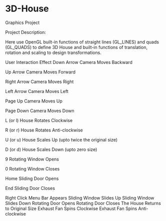 # 3D-House
 Graphics Project

Project Description:

Here use OpenGL built-in functions of straight lines (GL_LINES) and quads (GL_QUADS)
to define 3D House and built-in functions of translation, rotation and scaling to design transformations.

User Interaction                       Effect
Down Arrow                          Camera Moves Backward

Up Arrow                            Camera Moves Forward

Right Arrow                         Camera Moves Right

Left Arrow                          Camera Moves Left

Page Up                             Camera Moves Up

Page Down                           Camera Moves Down

L (or l)                            House Rotates Clockwise

R (or r)                            House Rotates Anti-clockwise

U (or u)                            House Scales Up (upto twice the original size)

D (or d)                            House Scales Down (upto zero size)

9                                   Rotating Window Opens

0                                   Rotating Window Closes

Home                                Sliding Door Opens

End                                 Sliding Door Closes

Right Click                         Menu Bar Appears
                                    Sliding Window Slides Up
                                    Sliding Window Slides Down
                                    Rotating Door Opens
                                    Rotating Door Closes
                                    The House Returns to Original Size
                                    Exhaust Fan Spins Clockwise
                                    Exhaust Fan Spins Anti-clockwise
